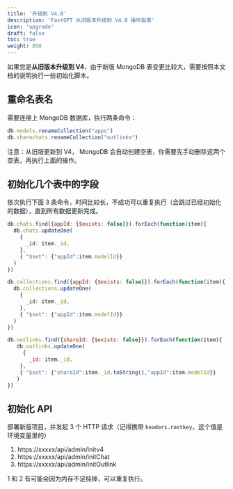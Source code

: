 ```yaml
---
title: '升级到 V4.0'
description: 'FastGPT 从旧版本升级到 V4.0 操作指南'
icon: 'upgrade'
draft: false
toc: true
weight: 850
---
```


如果您是**从旧版本升级到 V4**，由于新版 MongoDB 表变更比较大，需要按照本文档的说明执行一些初始化脚本。

## 重命名表名

需要连接上 MongoDB 数据库，执行两条命令：

```javascript
db.models.renameCollection("apps")
db.sharechats.renameCollection("outlinks")
```

<Alert context="success">
注意：从旧版更新到 V4， MongoDB 会自动创建空表，你需要先手动删除这两个空表，再执行上面的操作。
</Alert>

## 初始化几个表中的字段

依次执行下面 3 条命令，时间比较长，不成功可以重复执行（会跳过已经初始化的数据），直到所有数据更新完成。

```javascript
db.chats.find({appId: {$exists: false}}).forEach(function(item){
  db.chats.updateOne(
    {
      _id: item._id,
    },
    { "$set": {"appId":item.modelId}}
  )
})

db.collections.find({appId: {$exists: false}}).forEach(function(item){
  db.collections.updateOne(
    {
      _id: item._id,
    },
    { "$set": {"appId":item.modelId}}
  )
})

db.outlinks.find({shareId: {$exists: false}}).forEach(function(item){
   db.outlinks.updateOne(
     {
       _id: item._id,
    },
    { "$set": {"shareId":item._id.toString(),"appId":item.modelId}}
   )
})
```

## 初始化 API

部署新版项目，并发起 3 个 HTTP 请求（记得携带 `headers.rootkey`，这个值是环境变量里的）

1. https://xxxxx/api/admin/initv4
2. https://xxxxx/api/admin/initChat
3. https://xxxxx/api/admin/initOutlink

1 和 2 有可能会因为内存不足挂掉，可以重复执行。
